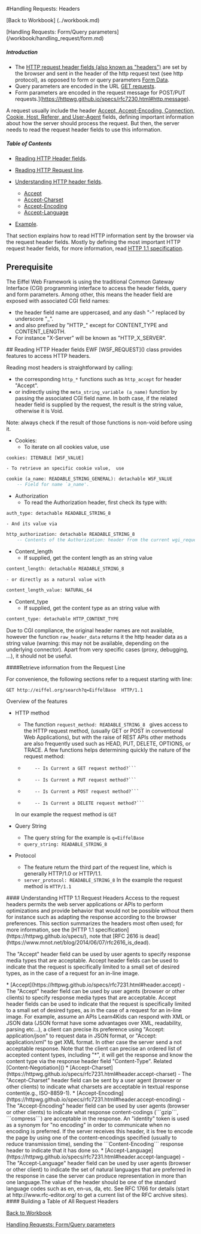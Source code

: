 
#Handling Requests: Headers

[Back to Workbook] (../workbook.md) 		

[Handling Requests: Form/Query parameters] (/workbook/handling_request/form.md)


##### Introduction
- The [HTTP request header fields (also known as "headers")](https://httpwg.github.io/specs/rfc7231.html#request.header.fields) are set by the browser and sent in the header of the http request text (see http protocol), as opposed to form or query parameters [Form Data]().
- Query parameters are encoded in the URL [GET requests](https://httpwg.github.io/specs/rfc7230.html#http.message).
- Form parameters are encoded in the request message  for POST/PUT requests.](https://httpwg.github.io/specs/rfc7230.html#http.message).

A request usually include the header [Accept, Accept-Encoding, Connection, Cookie, Host, Referer, and User-Agent](https://httpwg.github.io/specs/rfc7231.html#request.header) fields, defining important information about how the server should process the request. But then, the server needs to read the request header fields to use this information.

##### Table of Contents  
- [Reading HTTP Header fields](#read_header).
- [Reading HTTP Request line](#read_line).
- [Understanding HTTP header fields](#understand).
	- [Accept](#accept)
	- [Accept-Charset](#accept_charset)
	- [Accept-Encoding](#accept_encoding)
	- [Accept-Language](#accept_language)

- [Example](#example).


That section explains how to read HTTP information sent by the browser via the request header fields. Mostly by defining the most important HTTP request header fields, for more information, read [HTTP 1.1 specification](https://httpwg.github.io/specs/).

## Prerequisite
The Eiffel Web Framework is using the traditional Common Gateway Interface (CGI) programming interface to access the header fields, query and form parameters.
Among other, this means the header field are exposed with associated CGI field names:
- the header field name are uppercased, and any dash "-" replaced by underscore "_".
- and also prefixed by "HTTP_" except for CONTENT_TYPE and CONTENT_LENGTH. 
- For instance "X-Server" will be known as "HTTP_X_SERVER".

<a name="read_header"/>
## Reading HTTP Header fields
EWF [WSF_REQUEST]() class provides features to access HTTP headers.

Reading most headers is straightforward by calling:
- the corresponding ```http_*``` functions such as ```http_accept``` for header "Accept".
- or indirectly using the ```meta_string_variable (a_name)``` function by passing the associated CGI field name.
In both case, if the related header field is supplied by the request, the result is the string value, otherwise it is Void. 

Note: always check if the result of those functions is non-void before using it.

* Cookies:
	- To iterate on all cookies value, use 
```eiffel 
cookies: ITERABLE [WSF_VALUE]
```

	- To retrieve an specific cookie value,  use
```eiffel
cookie (a_name: READABLE_STRING_GENERAL): detachable WSF_VALUE
	-- Field for name `a_name'.
```

* Authorization
	- To read the Authorization header, first check its type with:
```eiffel
auth_type: detachable READABLE_STRING_8 
```
	- And its value via 
```eiffel
http_authorization: detachable READABLE_STRING_8
	-- Contents of the Authorization: header from the current wgi_request, if there is one.
```

* Content_length
	- If supplied, get the content length as an string value
```eiffel 
content_length: detachable READABLE_STRING_8
```
	- or directly as a natural value with 
```eiffel
content_length_value: NATURAL_64
``` 

* Content_type
	- If supplied, get the content type as an string value with
```eiffel
content_type: detachable HTTP_CONTENT_TYPE
```

Due to CGI compliance, the original header names are not available, however the function ```raw_header_data``` returns it the http header data as a string value (warning: this may not be available, depending on the underlying connector). Apart from very specific cases (proxy, debugging, ...), it should not be useful.

<a name="read_line"/>
####Retrieve information from the Request Line

For convenience, the following sections refer to a request starting with line:
```
GET http://eiffel.org/search?q=EiffelBase  HTTP/1.1
```

Overview of the features

* HTTP method 
	- The function ```request_method: READABLE_STRING_8 ``` gives access to the HTTP request method, (usually GET or POST in conventional Web Applications), but with the raise of REST APIs other methods are also frequently used such as HEAD, PUT, DELETE, OPTIONS, or TRACE. 
	A few functions helps determining quickly the nature of the request method:
	- 	```is_get_request_method: BOOLEAN
			-- Is Current a GET request method?```
	- 	```is_put_request_method: BOOLEAN
			-- Is Current a PUT request method?```
	-	```is_post_request_method: BOOLEAN
			-- Is Current a POST request method?```
	-	```is_delete_request_method: BOOLEAN
			-- Is Current a DELETE request method?```

	In our example the request method is ```GET```		
	
 * Query String
 	- The query string for the example is ```q=EiffelBase```
 	- ```query_string: READABLE_STRING_8```

 * Protocol 
 	- The feature return the third part of the request line, which is generally HTTP/1.0 or HTTP/1.1.
	- ```server_protocol: READABLE_STRING_8```
    In the example the request method is ```HTTP/1.1```


<a name="understand"/>
#### Understanding HTTP 1.1 Request Headers
Access to the request headers permits the web server applications or APIs to perform optimizations and provide behavior that would not be possible without them for instance such as adapting the response according to the browser preferences.
This section summarizes the headers most often used; for more information, see the [HTTP 1.1 specification](https://httpwg.github.io/specs/), note that [RFC 2616 is dead](https://www.mnot.net/blog/2014/06/07/rfc2616_is_dead).

The "Accept" header field can be used by user agents to specify response media types that are acceptable. Accept header fields can be used to indicate that the request is specifically limited to a small set of desired types, as in the case of a request for an in-line image.

<a name="accept"/>
 * [Accept](https://httpwg.github.io/specs/rfc7231.html#header.accept)
 	- The "Accept" header field can be used by user agents (browser or other clients) to specify response media types that are acceptable. Accept header fields can be used to indicate that the request is specifically limited to a small set of desired types, as in the case of a request for an in-line image.
 	For example, assume an APIs Learn4Kids can respond with XML or JSON data (JSON format have some advantages over XML, readability, parsing etc...), a client can precise its preference using "Accept: application/json" to request data in JSON format, or "Accept: application/xml" to get XML format. In other case the server send a not acceptable response. Note that the client can precise an ordered list of accepted content types, including "*", it will get the response and know the content type via the response header field "Content-Type". Related [Content-Negotiation]()

<a name="accept_charset"/>
 * [Accept-Charset](https://httpwg.github.io/specs/rfc7231.html#header.accept-charset)
	- The "Accept-Charset" header field can be sent by a user agent (browser or other clients) to indicate what charsets are acceptable in textual response content(e.g., ISO-8859-1).

<a name="accept_encoding"/>
 * [Accept-Encoding](https://httpwg.github.io/specs/rfc7231.html#header.accept-encoding)
	- The "Accept-Encoding" header field can be used by user agents (browser or other clients) to indicate what response content-codings (```gzip```, ```compress```) are acceptable in the response. An "identity" token is used as a synonym for "no encoding" in order to communicate when no encoding is preferred. If the server receives this header, it is free to encode the page by using one of the content-encodings specified (usually to reduce transmission time), sending the ```Content-Encoding``` response header to indicate that it has done so.

<a name="accept_language"/>
 * [Accept-Language](https://httpwg.github.io/specs/rfc7231.html#header.accept-language)
 	- The "Accept-Language" header field can be used by user agents (browser or other client) to indicate the set of natural languages that are preferred in the response in case  the server can produce representation in more than one language.The value of the header should be one of the standard language codes such as en, en-us, da, etc. See RFC 1766 for details (start at http://www.rfc-editor.org/ to get a current list of the RFC archive sites).


<a name="example"/>
#### Building a Table of All Request Headers




[Back to Workbook](../workbook.md) 		

[Handling Requests: Form/Query parameters](/workbook/handling_request/form.md)



